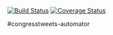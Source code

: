 [![Build Status](https://img.shields.io/travis/alexlitel/congresstweets-automator.svg?style=flat-square)](https://travis-ci.org/alexlitel/congresstweets-automator)
[![Coverage Status](https://img.shields.io/coveralls/alexlitel/congresstweets-automator.svg?style=flat-square)](https://coveralls.io/github/alexlitel/congresstweets-automator?branch=master)

#congresstweets-automator